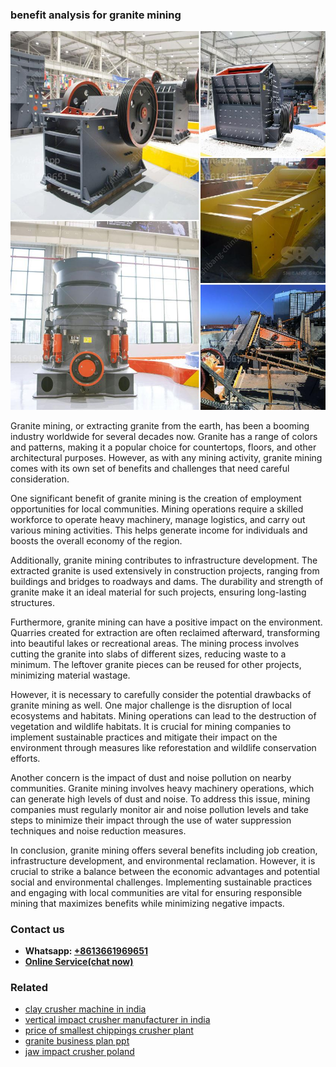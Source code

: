 <h3>benefit analysis for granite mining</h3><img src='1704791268.jpg' alt=''><p>Granite mining, or extracting granite from the earth, has been a booming industry worldwide for several decades now. Granite has a range of colors and patterns, making it a popular choice for countertops, floors, and other architectural purposes. However, as with any mining activity, granite mining comes with its own set of benefits and challenges that need careful consideration.</p><p>One significant benefit of granite mining is the creation of employment opportunities for local communities. Mining operations require a skilled workforce to operate heavy machinery, manage logistics, and carry out various mining activities. This helps generate income for individuals and boosts the overall economy of the region.</p><p>Additionally, granite mining contributes to infrastructure development. The extracted granite is used extensively in construction projects, ranging from buildings and bridges to roadways and dams. The durability and strength of granite make it an ideal material for such projects, ensuring long-lasting structures.</p><p>Furthermore, granite mining can have a positive impact on the environment. Quarries created for extraction are often reclaimed afterward, transforming into beautiful lakes or recreational areas. The mining process involves cutting the granite into slabs of different sizes, reducing waste to a minimum. The leftover granite pieces can be reused for other projects, minimizing material wastage.</p><p>However, it is necessary to carefully consider the potential drawbacks of granite mining as well. One major challenge is the disruption of local ecosystems and habitats. Mining operations can lead to the destruction of vegetation and wildlife habitats. It is crucial for mining companies to implement sustainable practices and mitigate their impact on the environment through measures like reforestation and wildlife conservation efforts.</p><p>Another concern is the impact of dust and noise pollution on nearby communities. Granite mining involves heavy machinery operations, which can generate high levels of dust and noise. To address this issue, mining companies must regularly monitor air and noise pollution levels and take steps to minimize their impact through the use of water suppression techniques and noise reduction measures.</p><p>In conclusion, granite mining offers several benefits including job creation, infrastructure development, and environmental reclamation. However, it is crucial to strike a balance between the economic advantages and potential social and environmental challenges. Implementing sustainable practices and engaging with local communities are vital for ensuring responsible mining that maximizes benefits while minimizing negative impacts.</p><h3>Contact us</h3><ul><li><strong>Whatsapp:&nbsp;<a href="https://wa.me/8613661969651">+8613661969651</a></strong></li><li><a href="https://swt.shibang-china.com/?git&amp;zhl&amp;benefit analysis for granite mining"><strong>Online Service(chat now)</strong></a></li></ul><h3>Related</h3><ul><li><a href='clay crusher machine in india.md'>clay crusher machine in india</a></li><li><a href='vertical impact crusher manufacturer in india.md'>vertical impact crusher manufacturer in india</a></li><li><a href='price of smallest chippings crusher plant.md'>price of smallest chippings crusher plant</a></li><li><a href='granite business plan ppt.md'>granite business plan ppt</a></li><li><a href='jaw impact crusher poland.md'>jaw impact crusher poland</a></li></ul>